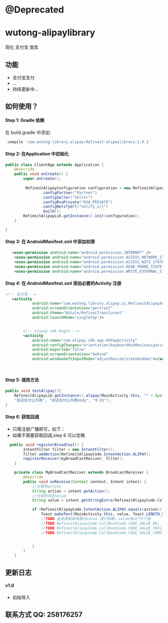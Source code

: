 # @Deprecated 
# wutong-alipaylibrary


简化 支付宝 类库

## 功能

- 支付宝支付
- ...
- 持续更新中...


## 如何使用？


#### Step 1: Gradle  依赖

在 build.gradle 中添加:

```groovy
 compile 'com.wutong.library.alipay:Refineit-alipaylibrary:1.0.1'
```

#### Step 2: 在Application 中初始化

```java
public class ClientApp extends Application {
    @Override
    public void onCreate() {
        super.onCreate();
        
         RefineitAlipayConfiguration configuration = new RefineitAlipayConfiguration.Builder()
                .configPartner("Partner")
                .configSeller("Seller")
                .configRsaPrivate("RSA_PRIVATE")
                .configNotifyUrl("notify_url")
                .build();
        RefineitAlipayLib.getInstance().init(configuration);
    }

}

```

#### Step 3: 在 AndroidManifest.xml 中添加权限

```xml
   <uses-permission android:name="android.permission.INTERNET" />
    <uses-permission android:name="android.permission.ACCESS_NETWORK_STATE" />
    <uses-permission android:name="android.permission.ACCESS_WIFI_STATE" />
    <uses-permission android:name="android.permission.READ_PHONE_STATE" />
    <uses-permission android:name="android.permission.WRITE_EXTERNAL_STORAGE" />
```



#### Step 4: 在 AndroidManifest.xml 添加必要的Activity 注册

```xml
<!-- 支付宝 -->
   <activity
            android:name="com.wutong.library.alipay.ui.RefineitAlipayActivity"
            android:screenOrientation="portrait"
            android:theme="@style/RefineiTranslucent"
            android:launchMode="singleTop"/>


        <!-- alipay sdk begin -->
        <activity
            android:name="com.alipay.sdk.app.H5PayActivity"
            android:configChanges="orientation|keyboardHidden|navigation"
            android:exported="false"
            android:screenOrientation="behind"
            android:windowSoftInputMode="adjustResize|stateHidden"></activity>

 
```


#### Step 5: 调用方法
```java
public void testAlipay(){
    RefineitAlipayLib.getInstance().alipay(MainActivity.this, "" + System.currentTimeMillis() + "", 
    "测试支付公共类", "测试支付公共类body", "0.01");
}
```
    
#### Step 6: 获取回调
- 只需注册广播即可，如下：
- 如果不需要获取回调,step 6 可以忽略

```java
  public void registerBroadCast() {
        IntentFilter filter = new IntentFilter();
        filter.addAction(RefineitAlipayCode.IntentAction.ALIPAY);
        registerReceiver(myBroadCastReciver, filter);
    }

    private class MyBroadCastReciver extends BroadcastReceiver {
        @Override
        public void onReceive(Context context, Intent intent) {
            //分享的action
            String action = intent.getAction();
            //分享的状态value
            String value = intent.getStringExtra(RefineitAlipayCode.CallBackCode.CODE_KEY);

            if (RefineitAlipayCode.IntentAction.ALIPAY.equals(action)) {
                Toast.makeText(MainActivity.this, value, Toast.LENGTH_SHORT).show();
                //TODO 此处按具体场景对value 进行判断，value有以下3个值
                //TODO RefineitAlipayCode.CallBackCode.CODE_VALUE_OK，
                //TODO RefineitAlipayCode.CallBackCode.CODE_VALUE_FAIL,
                //TODO RefineitAlipayCode.CallBackCode.CODE_VALUE_COMFIRMIMG


            }
        }
    }
```  
## 更新日志

#### v1.0

- 初始导入
 




## 联系方式 QQ: 258176257
